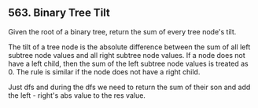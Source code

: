 ## 563. Binary Tree Tilt

Given the root of a binary tree, return the sum of every tree node's tilt.

The tilt of a tree node is the absolute difference between the sum of all left subtree node values and all right subtree node values. If a node does not have a left child, then the sum of the left subtree node values is treated as 0. The rule is similar if the node does not have a right child.

Just dfs and during the dfs we need to return the sum of their son and add the left - right's abs value to the res value.

